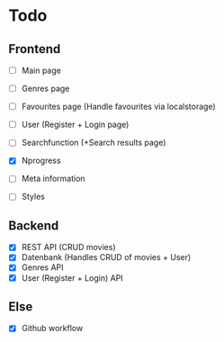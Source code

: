 # Todo

## Frontend

- [ ] Main page
- [ ] Genres page
- [ ] Favourites page (Handle favourites via localstorage)
- [ ] User (Register + Login page)

- [ ] Searchfunction (+Search results page)
- [X] Nprogress
- [ ] Meta information
- [ ] Styles

## Backend

- [X] REST API (CRUD movies)
- [X] Datenbank (Handles CRUD of movies + User)
- [X] Genres API
- [X] User (Register + Login) API

## Else

- [X] Github workflow
